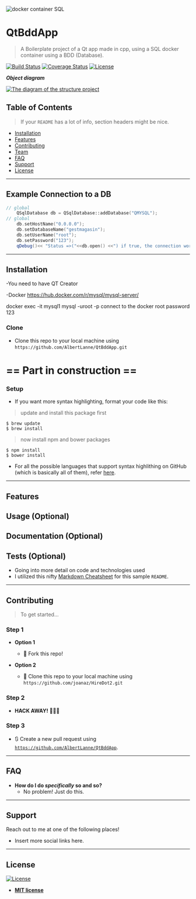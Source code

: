 <a><img src="https://i.imgur.com/NQbBWTp.png" title="c++ app made in qt" alt="docker container SQL"></a>


# QtBddApp  

> A Boilerplate project of a Qt app made in cpp, using a SQL docker container using a BDD (Database).

[![Build Status](http://img.shields.io/travis/badges/badgerbadgerbadger.svg?style=flat-square)](https://travis-ci.org/badges/badgerbadgerbadger) [![Coverage Status](http://img.shields.io/coveralls/badges/badgerbadgerbadger.svg?style=flat-square)](https://coveralls.io/r/badges/badgerbadgerbadger)
 [![License](http://img.shields.io/:license-mit-blue.svg?style=flat-square)](http://badges.mit-license.org)

***Object diagram***


[![The diagram of the structure project](https://i.imgur.com/iI6H5mV.png)]()


## Table of Contents 

> If your `README` has a lot of info, section headers might be nice.

- [Installation](#installation)
- [Features](#features)
- [Contributing](#contributing)
- [Team](#team)
- [FAQ](#faq)
- [Support](#support)
- [License](#license)


---

## Example Connection to a DB

```cpp
// global
    QSqlDatabase db = QSqlDatabase::addDatabase("QMYSQL");
// global
    db.setHostName("0.0.0.0");
    db.setDatabaseName("gestmagasin");
    db.setUserName("root");
    db.setPassword("123");
    qDebug()<< "Status =>("<<db.open() <<") if true, the connection work";

```

---

## Installation

-You need to have QT Creator

-Docker
https://hub.docker.com/r/mysql/mysql-server/

docker exec -it mysql1 mysql -uroot -p
connect to the docker 
root password 123
### Clone

- Clone this repo to your local machine using `https://github.com/AlbertLanne/QtBddApp.git`


## <h1> == Part in construction == </h1> 


### Setup

- If you want more syntax highlighting, format your code like this:

> update and install this package first

```shell
$ brew update
$ brew install 

```

> now install npm and bower packages

```shell
$ npm install
$ bower install
```

- For all the possible languages that support syntax highlithing on GitHub (which is basically all of them), refer <a href="https://github.com/github/linguist/blob/master/lib/linguist/languages.yml" target="_blank">here</a>.

---

## Features
## Usage (Optional)
## Documentation (Optional)
## Tests (Optional)

- Going into more detail on code and technologies used
- I utilized this nifty <a href="https://github.com/adam-p/markdown-here/wiki/Markdown-Cheatsheet" target="_blank">Markdown Cheatsheet</a> for this sample `README`.

---

## Contributing

> To get started...

### Step 1

- **Option 1**
    - 🍴 Fork this repo!

- **Option 2**
    - 👯 Clone this repo to your local machine using `https://github.com/joanaz/HireDot2.git`

### Step 2

- **HACK AWAY!** 🔨🔨🔨

### Step 3

- 🔃 Create a new pull request using <a href="https://github.com/AlbertLanne/QtBddApp" target="_blank">`https://github.com/AlbertLanne/QtBddApp`</a>.

---

## FAQ

- **How do I do *specifically* so and so?**
    - No problem! Just do this.

---

## Support

Reach out to me at one of the following places!


- Insert more social links here.

---


## License

[![License](http://img.shields.io/:license-mit-blue.svg?style=flat-square)](http://badges.mit-license.org)

- **[MIT license](http://opensource.org/licenses/mit-license.php)**


